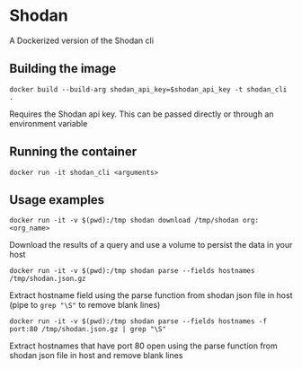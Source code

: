 # Shodan 

A Dockerized version of the Shodan cli

## Building the image

```docker build --build-arg shodan_api_key=$shodan_api_key -t shodan_cli .```

Requires the Shodan api key. This can be passed directly or through an environment variable

## Running the container

```docker run -it shodan_cli <arguments>```

## Usage examples

```docker run -it -v $(pwd):/tmp shodan download /tmp/shodan org:<org_name>```

Download the results of a query and use a volume to persist the data in your host

```docker run -it -v $(pwd):/tmp shodan parse --fields hostnames /tmp/shodan.json.gz```

Extract hostname field using the parse function from shodan json file in host (pipe to `grep "\S"` to remove blank lines)

```docker run -it -v $(pwd):/tmp shodan parse --fields hostnames -f port:80 /tmp/shodan.json.gz | grep "\S"```

Extract hostnames that have port 80 open using the parse function from shodan json file in host and remove blank lines
